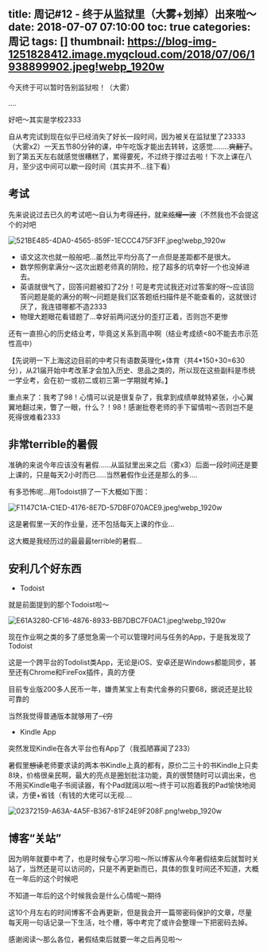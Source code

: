 title: 周记#12 - 终于从监狱里（大雾+划掉）出来啦～
date: 2018-07-07 07:10:00
toc: true
categories: 周记
tags: []
thumbnail: https://blog-img-1251828412.image.myqcloud.com/2018/07/06/1938899902.jpeg!webp_1920w
---
今天终于可以暂时告别监狱啦！（大雾）

....

好吧～其实是学校2333

自从考完试到现在似乎已经消失了好长一段时间，因为被关在监狱里了23333（大雾x2）一天五节80分钟的课，中午吃饭才能出去转转，这感觉........~~爽翻了~~。到了第五天左右就感觉很糟糕了，累得要死，不过终于撑过去啦！下次上课在八月，至少这中间可以歇一段时间（其实并不...往下看）


<!--more-->


## 考试 ##

先来说说过去已久的考试吧～自认为考得~~还行~~，就来~~炫耀一波~~（不然我也不会提这个的对吧

![521BE485-4DA0-4565-859F-1ECCC475F3FF.jpeg!webp_1920w][1]

- 语文这次也就一般般吧...虽然比平均分高了一点但是差距都不是很大。
- 数学照例拿满分～这次出题老师真的阴险，挖了超多的坑幸好一个也没掉进去。
- 英语就很气了，回答问题被扣了2分！可是考完试我还对过答案的呀～应该回答问题是能的满分的啊～问题是我们区答题纸扫描件是不能查看的，这就很讨厌了，我连错哪都不造2333
- 物理大题眼花看错题了...幸好前两问送分的歪打正着，否则岂不更惨

还有一直担心的历史结业考，毕竟这关系到高中啊（结业考成绩<80不能去市示范性高中）

【先说明一下上海这边目前的中考只有语数英理化+体育（共4*150+30=630分），从21届开始中考改革才会加入历史、思品之类的，所以现在这些副科是市统一学业考，会在初一或初二或初三第一学期就考掉。】

重点来了：我考了98！心情可以说是很复杂了，我拿到成绩单就特紧张，小心翼翼地翻过来，瞥了一眼，什么？！98！感谢批卷老师的手下留情啦～否则岂不是死得很难看2333

## 非常terrible的暑假 ##

准确的来说今年应该没有暑假......从监狱里出来之后（雾x3）后面一段时间还是要上课的，只是每天2小时而已.....当然暑假作业还是那么的多....

有多恐怖呢...用Todoist排了一下大概如下图：

![F1147C1A-C1ED-4176-8E7D-57DBF070ACE9.jpeg!webp_1920w][2]

这是暑假里一天的作业量，还不包括每天上课的作业...

这大概是我经历过的最最最terrible的暑假...

## 安利几个好东西 ##

- Todoist

就是前面提到的那个Todoist啦～

![E61A3280-CF16-4876-8933-BB7DBC7F0AC1.jpeg!webp_1920w][3]

现在作业啊之类的多了感觉急需一个可以管理时间与任务的App，于是我发现了Todoist

这是一个跨平台的Todolist类App，无论是iOS、安卓还是Windows都能同步，甚至还有Chrome和FireFox插件，真的方便

目前专业版200多人民币一年，嫌贵某宝上有卖代金券的只要68，据说还是比较可靠的

当然我觉得普通版本就够用了~~（穷~~

- Kindle App

突然发现Kindle在各大平台也有App了（我孤陋寡闻了233）

暑假里~~想读~~老师要求读的两本书Kindle上真的都有，原价二三十的书Kindle上只卖8块，价格很亲民啊，最大的亮点是圈划批注功能，真的很赞随时可以调出来，也不用买Kindle电子书阅读器，有个Pad就阔以啦～终于可以抱着我的Pad愉快地阅读，方便+省钱（有钱的大佬可以无视....

![02372159-A63A-4A5F-B367-81F24E9F208F.png!webp_1920w][4]

## 博客“关站” ##

因为明年就要中考了，也是时候专心学习啦～所以博客从今年暑假结束后就暂时关站了，当然还是可以访问的，只是不再更新而已，具体的恢复时间还不知道，大概在一年后的这个时候吧

不知道一年后的这个时候我会是什么心情呢～期待

这10个月左右的时间博客不会再更新，但是我会开一篇带密码保护的文章，尽量每天用一句话记录一下生活，吐个槽，等中考完了或许会整理一下把密码去掉。

感谢阅读～那么各位，暑假结束后就要一年之后再见啦～


  [1]: https://blog-img-1251828412.image.myqcloud.com/2018/07/06/4111659215.jpeg!webp_1920w
  [2]: https://blog-img-1251828412.image.myqcloud.com/2018/07/06/3952989837.jpeg!webp_1920w
  [3]: https://blog-img-1251828412.image.myqcloud.com/2018/07/06/584321328.jpeg!webp_1920w
  [4]: https://blog-img-1251828412.image.myqcloud.com/2018/07/07/3604253500.png!webp_1920w